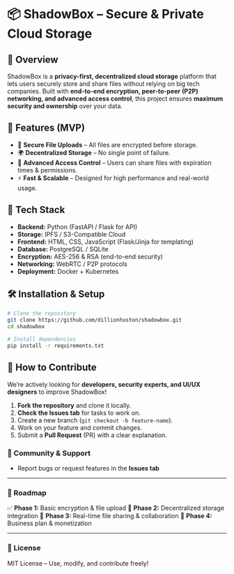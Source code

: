 # 📦 ShadowBox – Secure & Private Cloud Storage

## 🚀 Overview
ShadowBox is a **privacy-first, decentralized cloud storage** platform that lets users securely store and share files without relying on big tech companies. Built with **end-to-end encryption, peer-to-peer (P2P) networking, and advanced access control**, this project ensures **maximum security and ownership** over your data.

## 🎯 Features (MVP)
- 🔐 **Secure File Uploads** – All files are encrypted before storage.
- 🌍 **Decentralized Storage** – No single point of failure.
- 🔑 **Advanced Access Control** – Users can share files with expiration times & permissions.
- ⚡ **Fast & Scalable** – Designed for high performance and real-world usage.

## 🔧 Tech Stack
- **Backend:** Python (FastAPI / Flask for API)
- **Storage:** IPFS / S3-Compatible Cloud
- **Frontend:** HTML, CSS, JavaScript (Flask/Jinja for templating)
- **Database:** PostgreSQL / SQLite
- **Encryption:** AES-256 & RSA (end-to-end security)
- **Networking:** WebRTC / P2P protocols
- **Deployment:** Docker + Kubernetes

## 🛠 Installation & Setup
```bash
# Clone the repository
git clone https://github.com/dillionhuston/shadowbox.git
cd shadowbox

# Install dependencies
pip install -r requirements.txt

```

## 📢 How to Contribute
We’re actively looking for **developers, security experts, and UI/UX designers** to improve ShadowBox!

1. **Fork the repository** and clone it locally.
2. **Check the Issues tab** for tasks to work on.
3. Create a new branch (`git checkout -b feature-name`).
4. Work on your feature and commit changes.
5. Submit a **Pull Request** (PR) with a clear explanation.

### 🤝 Community & Support
- Report bugs or request features in the **Issues tab**

---
### 📌 Roadmap
✅ **Phase 1:** Basic encryption & file upload
🔲 **Phase 2:** Decentralized storage integration
🔲 **Phase 3:** Real-time file sharing & collaboration
🔲 **Phase 4:** Business plan & monetization

---
### 📜 License
MIT License – Use, modify, and contribute freely!
